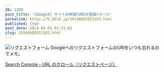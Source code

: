 ```yaml
---
ID: 1280
post_title: '[Google] サイトの申請(URIの登録)ページ'
permalink: https://b.0218.jp/20140602013103.html
published: true
post_date: 2014-06-02 01:31:03
slug: 20140602013103.html
---
```

<img src="[cfview name='img_1']" class="img-thumbnail" alt="リクエストフォーム">
GoogleへのリクエストフォームのURIをいつも忘れるのでメモ。

<a href="https://www.google.com/webmasters/tools/submit-url?hl=ja">Search Console - URL のクロール（リクエストページ）</a>